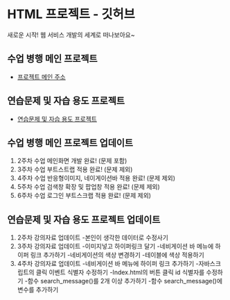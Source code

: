 # HTML 프로젝트 - 깃허브
새로운 시작! 웹 서비스 개발의 세계로 떠나보아요~
## 수업 병행 메인 프로젝트
- [프로젝트 메인 주소](https://github.com/jaewoo-926/web_main/blob/main/Index.html)
## 연습문제 및 자습 용도 프로젝트
- [연습문제 및 자습 용도 프로젝트](https://github.com/jaewoo-926/web_main/blob/main/HomeWork_Index.html)
## 수업 병행 메인 프로젝트 업데이트
 1. 2주차 수업 메인화면 개발 완료! (문제 포함)
 2. 3주차 수업 부트스트랩 적용 완료! (문제 제외)
 3. 4주차 수업 반응형이미지, 네이게이션바 적용 완료! (문제 제외)
 4. 5주차 수업 검색창 확장 및 팝업창 적용 완료! (문제 제외)
 5. 6주차 수업 로그인 부트스크랩 적용 완료! (문제 제외)
## 연습문제 및 자습 용도 프로젝트 업데이트
 1. 2주차 강의자료 업데이트
    -본인이 생각한 데이터로 수정사기
 2. 3주차 강의자료 업데이트
    -이미지넣고 하이퍼링크 달기
    -네비게이션 바 메뉴에 하이퍼 링크 추가하기
    -네비게이션의 색상 변경하기
    -테이블에 색상 적용하기
 4. 4주차 강의자료 업데이트
    -네비게이션 바 메뉴에 하이퍼 링크 추가하기
    -자바스크립트의 클릭 이벤트 식별자 수정하기
    -Index.html의 버튼 클릭 id 식별자를 수정하기
    -함수 search_message()를 2개 이상 추가하기
    -함수 search_message()에 변수를 추가하기

